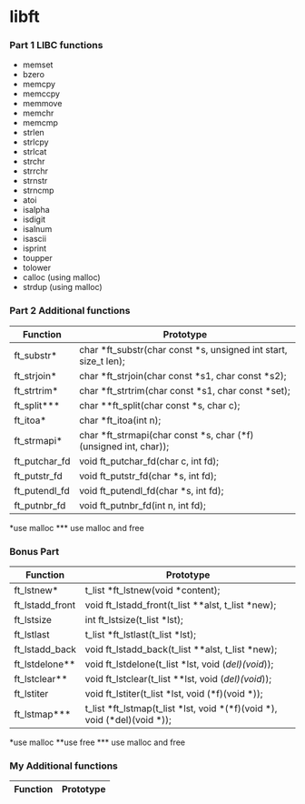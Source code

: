 # libft

### Part 1 LIBC functions
- memset
- bzero
- memcpy
- memccpy
- memmove
- memchr
- memcmp
- strlen
- strlcpy
- strlcat
- strchr
- strrchr
- strnstr
- strncmp
- atoi
- isalpha
- isdigit
- isalnum
- isascii
- isprint
- toupper
- tolower
- calloc (using malloc)
- strdup (using malloc)

### Part 2 Additional functions
Function | Prototype
-------- | ---------
ft_substr* | char *ft_substr(char const *s, unsigned int start, size_t len);
ft_strjoin* | char *ft_strjoin(char const *s1, char const *s2);
ft_strtrim* | char *ft_strtrim(char const *s1, char const *set);
ft_split*** | char **ft_split(char const *s, char c);
ft_itoa* | char *ft_itoa(int n);
ft_strmapi* | char *ft_strmapi(char const *s, char (*f)(unsigned int, char));
ft_putchar_fd | void ft_putchar_fd(char c, int fd);
ft_putstr_fd | void ft_putstr_fd(char *s, int fd);
ft_putendl_fd | void ft_putendl_fd(char *s, int fd);
ft_putnbr_fd | void ft_putnbr_fd(int n, int fd);

*use malloc
*** use malloc and free

### Bonus Part
Function | Prototype
-------- | ---------
ft_lstnew* | t_list *ft_lstnew(void *content);
ft_lstadd_front | void ft_lstadd_front(t_list **alst, t_list *new);
ft_lstsize | int ft_lstsize(t_list *lst);
ft_lstlast | t_list *ft_lstlast(t_list *lst);
ft_lstadd_back | void ft_lstadd_back(t_list **alst, t_list *new);
ft_lstdelone** | void ft_lstdelone(t_list *lst, void (*del)(void*));
ft_lstclear** | void ft_lstclear(t_list **lst, void (*del)(void*));
ft_lstiter | void ft_lstiter(t_list *lst, void (*f)(void *));
ft_lstmap*** | t_list *ft_lstmap(t_list *lst, void *(*f)(void *), void (*del)(void *));

*use malloc
**use free
*** use malloc and free
### My Additional functions
Function | Prototype
-------- | ---------
